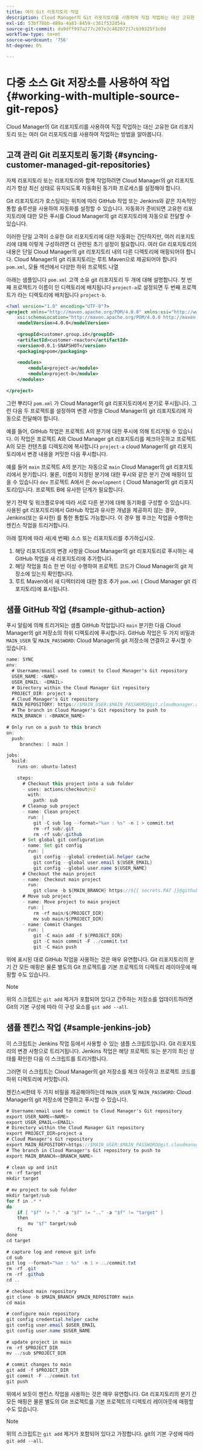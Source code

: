 ```yaml
---
title: 여러 Git 리포지토리 작업
description: Cloud Manager의 Git 리포지토리를 사용하여 직접 작업하는 대신 고유한 Git 리포지토리 또는 여러 Git 리포지토리를 사용하여 작업하는 방법을 알아봅니다.
exl-id: 53bf78bb-489a-4a83-8459-c361f532d54a
source-git-commit: da9dff997a277c207e2c48207217cb30325f3c0d
workflow-type: tm+mt
source-wordcount: '756'
ht-degree: 0%

---
```


# 다중 소스 Git 저장소를 사용하여 작업 {#working-with-multiple-source-git-repos}

Cloud Manager의 Git 리포지토리를 사용하여 직접 작업하는 대신 고유한 Git 리포지토리 또는 여러 Git 리포지토리를 사용하여 작업하는 방법을 알아봅니다.

## 고객 관리 Git 리포지토리 동기화 {#syncing-customer-managed-git-repositories}

자체 리포지토리 또는 리포지토리와 함께 작업하려면 Cloud Manager의 git 리포지토리가 항상 최신 상태로 유지되도록 자동화된 동기화 프로세스를 설정해야 합니다.

Git 리포지토리가 호스팅되는 위치에 따라 GitHub 작업 또는 Jenkins와 같은 지속적인 통합 솔루션을 사용하여 자동화를 설정할 수 있습니다. 자동화가 준비되면 고유한 리포지토리에 대한 모든 푸시를 Cloud Manager의 git 리포지토리에 자동으로 전달할 수 있습니다.

이러한 단일 고객이 소유한 Git 리포지토리에 대한 자동화는 간단하지만, 여러 리포지토리에 대해 이렇게 구성하려면 더 관련된 초기 설정이 필요합니다. 여러 Git 리포지토리의 내용은 단일 Cloud Manager의 git 리포지토리 내의 다른 디렉토리에 매핑되어야 합니다. Cloud Manager의 git 리포지토리는 루트 Maven으로 제공되어야 합니다 `pom.xml`, 모듈 섹션에서 다양한 하위 프로젝트 나열

아래는 샘플입니다 `pom.xml` 고객 소유 git 리포지토리 두 개에 대해 설명합니다. 첫 번째 프로젝트가 이름이 인 디렉토리에 배치됩니다 `project-a`로 설정되면 두 번째 프로젝트가 라는 디렉토리에 배치됩니다 `project-b`.

```xml
<?xml version="1.0" encoding="UTF-8"?>
<project xmlns="http://maven.apache.org/POM/4.0.0" xmlns:xsi="http://www.w3.org/2001/XMLSchema-instance"
    xsi:schemaLocation="http://maven.apache.org/POM/4.0.0 http://maven.apache.org/maven-v4_0_0.xsd">
    <modelVersion>4.0.0</modelVersion>
  
    <groupId>customer.group.id</groupId>
    <artifactId>customer-reactor</artifactId>
    <version>0.0.1-SNAPSHOT</version>
    <packaging>pom</packaging>
  
    <modules>
        <module>project-a</module>
        <module>project-b</module>
    </modules>
  
</project>
```

그런 뿌리다 `pom.xml` 가 Cloud Manager의 git 리포지토리에서 분기로 푸시됩니다. 그런 다음 두 프로젝트를 설정하여 변경 사항을 Cloud Manager의 git 리포지토리에 자동으로 전달해야 합니다.

예를 들어, GitHub 작업은 프로젝트 A의 분기에 대한 푸시에 의해 트리거될 수 있습니다. 이 작업은 프로젝트 A와 Cloud Manager git 리포지토리를 체크아웃하고 프로젝트 A의 모든 컨텐츠를 디렉토리에 복사합니다 `project-a` cloud Manager의 git 리포지토리에서 변경 내용을 커밋한 다음 푸시합니다.

예를 들어 `main` 프로젝트 A의 분기는 자동으로 `main` Cloud Manager의 git 리포지토리에서 분기합니다. 물론, 이름이 지정된 분기에 대한 푸시와 같은 분기 간에 매핑이 있을 수 있습니다 `dev` 프로젝트 A에서 은 `development` ( Cloud Manager의 git 리포지토리)입니다. 프로젝트 B에 유사한 단계가 필요합니다.

분기 전략 및 워크플로우에 따라 서로 다른 분기에 대해 동기화를 구성할 수 있습니다. 사용된 git 리포지토리에서 GitHub 작업과 유사한 개념을 제공하지 않는 경우, Jenkins(또는 유사한) 를 통한 통합도 가능합니다. 이 경우 웹 후크는 작업을 수행하는 젠킨스 작업을 트리거합니다.

아래 절차에 따라 새(세 번째) 소스 또는 리포지토리를 추가하십시오.

1. 해당 리포지토리의 변경 사항을 Cloud Manager의 git 리포지토리로 푸시하는 새 GitHub 작업을 새 리포지토리에 추가합니다.
1. 해당 작업을 최소 한 번 이상 수행하여 프로젝트 코드가 Cloud Manager의 git 저장소에 있는지 확인합니다.
1. 루트 Maven에서 새 디렉터리에 대한 참조 추가 `pom.xml` ( Cloud Manager git 리포지토리)에 표시됩니다.

## 샘플 GitHub 작업 {#sample-github-action}

푸시 알림에 의해 트리거되는 샘플 GitHub 작업입니다 `main` 분기한 다음 Cloud Manager의 git 저장소의 하위 디렉토리에 푸시합니다. GitHub 작업은 두 가지 비밀과 `MAIN_USER` 및 `MAIN_PASSWORD`: Cloud Manager의 git 저장소에 연결하고 푸시할 수 있습니다.

```java
name: SYNC
env:
  # Username/email used to commit to Cloud Manager's Git repository
  USER_NAME: <NAME>
  USER_EMAIL: <EMAIL>
  # Directory within the Cloud Manager Git repository
  PROJECT_DIR: project-a
  # Cloud Manager's Git repository
  MAIN_REPOSITORY: https://$MAIN_USER:$MAIN_PASSWORD@git.cloudmanager.adobe.com/<PATH>
  # The branch in Cloud Manager's Git repository to push to
  MAIN_BRANCH : <BRANCH_NAME>
 
# Only run on a push to this branch
on:
  push:
     branches: [ main ]
 
jobs:
  build:
    runs-on: ubuntu-latest
 
    steps:
      # Checkout this project into a sub folder
      - uses: actions/checkout@v2
        with:
          path: sub
      # Cleanup sub project
      - name: Clean project
        run: |
          git -C sub log --format="%an : %s" -n 1 > commit.txt
          rm -rf sub/.git
          rm -rf sub/.github
      # Set global git configuration
      - name: Set git config
        run: |
          git config --global credential.helper cache
          git config --global user.email ${USER_EMAIL}
          git config --global user.name ${USER_NAME}
      # Checkout the main project
      - name: Checkout main project
        run:
          git clone -b ${MAIN_BRANCH} https://${{ secrets.PAT }}@github.com/${MAIN_REPOSITORY}.git main 
      # Move sub project
      - name: Move project to main project
        run: |
          rm -rf main/${PROJECT_DIR} 
          mv sub main/${PROJECT_DIR}
      - name: Commit Changes
        run: |
          git -C main add -f ${PROJECT_DIR}
          git -C main commit -F ../commit.txt
          git -C main push
```

위에 표시된 대로 GitHub 작업을 사용하는 것은 매우 유연합니다. Git 리포지토리의 분기 간 모든 매핑은 물론 별도의 Git 프로젝트를 기본 프로젝트의 디렉토리 레이아웃에 매핑할 수도 있습니다.

>[!NOTE]
>
>위의 스크립트는 `git add` 제거가 포함되어 있다고 간주하는 저장소를 업데이트하려면 Git의 기본 구성에 따라 이 구성 요소를 `git add --all`.

## 샘플 젠킨스 작업 {#sample-jenkins-job}

이 스크립트는 Jenkins 작업 등에서 사용할 수 있는 샘플 스크립트입니다. Git 리포지토리의 변경 사항으로 트리거됩니다. Jenkins 작업은 해당 프로젝트 또는 분기의 최신 상태를 확인한 다음 이 스크립트를 트리거합니다.

그러면 이 스크립트는 Cloud Manager의 git 저장소를 체크 아웃하고 프로젝트 코드를 하위 디렉토리에 커밋합니다.

젠킨스씨한테 두 가지 비밀을 제공해야하는데 `MAIN_USER` 및 `MAIN_PASSWORD`: Cloud Manager의 git 저장소에 연결하고 푸시할 수 있습니다.

```java
# Username/email used to commit to Cloud Manager's Git repository
export USER_NAME=<NAME>
export USER_EMAIL=<EMAIL>
# Directory within the Cloud Manager Git repository
export PROJECT_DIR=project-a
# Cloud Manager's Git repository
export MAIN_REPOSITORY=https://$MAIN_USER:$MAIN_PASSWORD@git.cloudmanager.adobe.com/<PATH>
# The branch in Cloud Manager's Git repository to push to
export MAIN_BRANCH=<BRANCH_NAME>
 
# clean up and init
rm -rf target
mkdir target
 
# mv project to sub folder
mkdir target/sub
for f in .* *
do
    if [ "$f" != "." -a "$f" != ".." -a "$f" != "target" ]
    then
        mv "$f" target/sub
    fi
done
cd target
 
# capture log and remove git info
cd sub
git log --format="%an : %s" -n 1 > ../commit.txt
rm -rf .git
rm -rf .github
cd ..
 
# checkout main repository
git clone -b $MAIN_BRANCH $MAIN_REPOSITORY main
cd main
 
# configure main repository
git config credential.helper cache
git config user.email $USER_EMAIL
git config user.name $USER_NAME
 
# update project in main
rm -rf $PROJECT_DIR
mv ../sub $PROJECT_DIR
 
# commit changes to main
git add -f $PROJECT_DIR
git commit -F ../commit.txt
git push
```

위에서 보듯이 젠킨스 작업을 사용하는 것은 매우 유연합니다. Git 리포지토리의 분기 간 모든 매핑은 물론 별도의 Git 프로젝트를 기본 프로젝트의 디렉토리 레이아웃에 매핑할 수도 있습니다.

>[!NOTE]
>
>위의 스크립트는 `git add` 제거가 포함되어 있다고 가정합니다. git의 기본 구성에 따라 `git add --all`.
